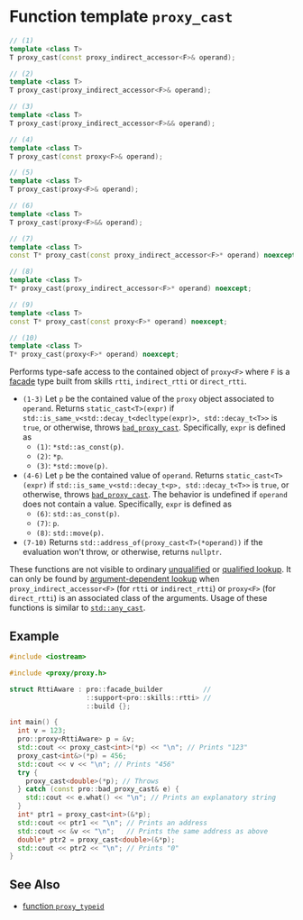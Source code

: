 # Function template `proxy_cast`

```cpp
// (1)
template <class T>
T proxy_cast(const proxy_indirect_accessor<F>& operand);

// (2)
template <class T>
T proxy_cast(proxy_indirect_accessor<F>& operand);

// (3)
template <class T>
T proxy_cast(proxy_indirect_accessor<F>&& operand);

// (4)
template <class T>
T proxy_cast(const proxy<F>& operand);

// (5)
template <class T>
T proxy_cast(proxy<F>& operand);

// (6)
template <class T>
T proxy_cast(proxy<F>&& operand);

// (7)
template <class T>
const T* proxy_cast(const proxy_indirect_accessor<F>* operand) noexcept;

// (8)
template <class T>
T* proxy_cast(proxy_indirect_accessor<F>* operand) noexcept;

// (9)
template <class T>
const T* proxy_cast(const proxy<F>* operand) noexcept;

// (10)
template <class T>
T* proxy_cast(proxy<F>* operand) noexcept;
```

Performs type-safe access to the contained object of `proxy<F>` where `F` is a [facade](../facade.md) type built from skills `rtti`, `indirect_rtti` or `direct_rtti`.

- `(1-3)` Let `p` be the contained value of the `proxy` object associated to `operand`. Returns `static_cast<T>(expr)` if `std::is_same_v<std::decay_t<decltype(expr)>, std::decay_t<T>>` is `true`, or otherwise, throws [`bad_proxy_cast`](../bad_proxy_cast.md). Specifically, `expr` is defined as
  - `(1)`: `*std::as_const(p)`.
  - `(2)`: `*p`.
  - `(3)`: `*std::move(p)`.
- `(4-6)` Let `p` be the contained value of `operand`. Returns `static_cast<T>(expr)` if `std::is_same_v<std::decay_t<p>, std::decay_t<T>>` is `true`, or otherwise, throws [`bad_proxy_cast`](../bad_proxy_cast.md). The behavior is undefined if `operand` does not contain a value. Specifically, `expr` is defined as
  - `(6)`: `std::as_const(p)`.
  - `(7)`: `p`.
  - `(8)`: `std::move(p)`.
- `(7-10)` Returns `std::address_of(proxy_cast<T>(*operand))` if the evaluation won't throw, or otherwise, returns `nullptr`.

These functions are not visible to ordinary [unqualified](https://en.cppreference.com/w/cpp/language/unqualified_lookup) or [qualified lookup](https://en.cppreference.com/w/cpp/language/qualified_lookup). It can only be found by [argument-dependent lookup](https://en.cppreference.com/w/cpp/language/adl) when `proxy_indirect_accessor<F>` (for `rtti` or `indirect_rtti`) or `proxy<F>` (for `direct_rtti`) is an associated class of the arguments. Usage of these functions is similar to [`std::any_cast`](https://en.cppreference.com/w/cpp/utility/any/any_cast).

## Example

```cpp
#include <iostream>

#include <proxy/proxy.h>

struct RttiAware : pro::facade_builder          //
                   ::support<pro::skills::rtti> //
                   ::build {};

int main() {
  int v = 123;
  pro::proxy<RttiAware> p = &v;
  std::cout << proxy_cast<int>(*p) << "\n"; // Prints "123"
  proxy_cast<int&>(*p) = 456;
  std::cout << v << "\n"; // Prints "456"
  try {
    proxy_cast<double>(*p); // Throws
  } catch (const pro::bad_proxy_cast& e) {
    std::cout << e.what() << "\n"; // Prints an explanatory string
  }
  int* ptr1 = proxy_cast<int>(&*p);
  std::cout << ptr1 << "\n"; // Prints an address
  std::cout << &v << "\n";   // Prints the same address as above
  double* ptr2 = proxy_cast<double>(&*p);
  std::cout << ptr2 << "\n"; // Prints "0"
}
```

## See Also

- [function `proxy_typeid`](proxy_typeid.md)
